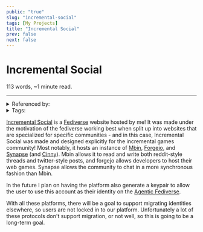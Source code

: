 ```yaml
---
public: "true"
slug: "incremental-social"
tags: [My Projects]
title: "Incremental Social"
prev: false
next: false
---
```

<script setup>
import { data } from '../../git.data.ts';
import { useData } from 'vitepress';
const pageData = useData();
</script>
<h1 class="p-name">Incremental Social</h1>
<p>113 words, ~1 minute read. <span v-html="data[`site/${pageData.page.value.relativePath}`]" /></p>
<hr/>

<details><summary>Referenced by:</summary><a href="/garden/federated-identity/index.md">Federated Identity</a><a href="/garden/my-personal-website/index.md">My Personal Website</a><a href="/now/index">/now</a><a href="/garden/webrings/index.md">Webrings</a></details>

<details><summary>Tags:</summary><a href="/garden/my-projects/index.md">My Projects</a></details>

[Incremental Social](https://incremental.social/) is a [Fediverse](/garden/fediverse/index.md) website hosted by me! It was made under the motivation of the fediverse working best when split up into websites that are specialized for specific communities - and in this case, Incremental Social was made and designed explicitly for the incremental games community! Most notably, it hosts an instance of [Mbin](/garden/mbin/index.md), [Forgejo](/garden/forgejo/index.md), and [Synapse](/garden/synapse/index.md) (and [Cinny](/garden/cinny/index.md)). Mbin allows it to read and write both reddit-style threads and twitter-style posts, and forgejo allows developers to host their web games. Synapse allows the community to chat in a more synchronous fashion than Mbin.

In the future I plan on having the platform also generate a keypair to allow the user to use this account as their identity on the [Agentic Fediverse](/garden/fedi-v2/index.md).

With all these platforms, there will be a goal to support migrating identities elsewhere, so users are not locked in to our platform. Unfortunately a lot of these protocols don't support migration, or not well, so this is going to be a long-term goal.
